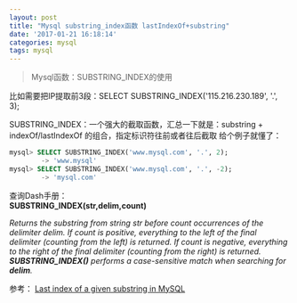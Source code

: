 ```yaml
---
layout: post
title: "Mysql substring_index函数 lastIndexOf+substring"
date: '2017-01-21 16:18:14'
categories: mysql
tags: mysql
---
```


> Mysql函数：SUBSTRING_INDEX的使用

比如需要把IP提取前3段：SELECT SUBSTRING_INDEX('115.216.230.189', '.', 3);

SUBSTRING_INDEX：一个强大的截取函数，汇总一下就是：substring + indexOf/lastIndexOf 的组合，指定标识符往前或者往后截取
给个例子就懂了：

```sql
mysql> SELECT SUBSTRING_INDEX('www.mysql.com', '.', 2);
        -> 'www.mysql'
mysql> SELECT SUBSTRING_INDEX('www.mysql.com', '.', -2);
        -> 'mysql.com'
```

查询Dash手册：  
**SUBSTRING_INDEX(str,delim,count)**

_Returns the substring from string str before count occurrences of the delimiter delim. If count is positive, everything to the left of the final delimiter (counting from the left) is returned. If count is negative, everything to the right of the final delimiter (counting from the right) is returned. **SUBSTRING_INDEX()** performs a case-sensitive match when searching for **delim**._


参考：
[Last index of a given substring in MySQL](http://stackoverflow.com/questions/12775352/last-index-of-a-given-substring-in-mysql)


